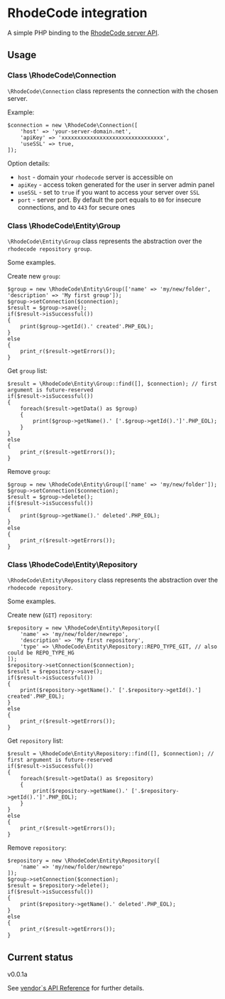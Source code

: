 # RhodeCode integration

A simple PHP binding to the [RhodeCode server API](https://rhodecode.com/).

## Usage

### Class \RhodeCode\Connection

`\RhodeCode\Connection` class represents the connection with the chosen server.

Example:
~~~~
$connection = new \RhodeCode\Connection([
    'host' => 'your-server-domain.net',
    'apiKey' => 'xxxxxxxxxxxxxxxxxxxxxxxxxxxxxxxx',
    'useSSL' => true,
]);
~~~~

Option details:

* `host` - domain your `rhodecode` server is accessible on
* `apiKey` - access token generated for the user in server admin panel
* `useSSL` - set to `true` if you want to access your server over `SSL`
* `port` - server port. By default the port equals to `80` for insecure connections, and to `443` for secure ones

### Class \RhodeCode\Entity\Group

`\RhodeCode\Entity\Group` class represents the abstraction over the `rhodecode repository group`.

Some examples.

Create new `group`:
~~~~
$group = new \RhodeCode\Entity\Group(['name' => 'my/new/folder', 'description' => 'My first group']);
$group->setConnection($connection);
$result = $group->save();
if($result->isSuccessful())
{
    print($group->getId().' created'.PHP_EOL);
}
else
{
    print_r($result->getErrors());
}
~~~~

Get `group` list:
~~~~
$result = \RhodeCode\Entity\Group::find([], $connection); // first argument is future-reserved
if($result->isSuccessful())
{
    foreach($result->getData() as $group)
    {
        print($group->getName().' ['.$group->getId().']'.PHP_EOL);  
    }
}
else
{
    print_r($result->getErrors());
}
~~~~

Remove `group`:
~~~~
$group = new \RhodeCode\Entity\Group(['name' => 'my/new/folder']);
$group->setConnection($connection);
$result = $group->delete();
if($result->isSuccessful())
{
    print($group->getName().' deleted'.PHP_EOL);
}
else
{
    print_r($result->getErrors());
}
~~~~

### Class \RhodeCode\Entity\Repository

`\RhodeCode\Entity\Repository` class represents the abstraction over the `rhodecode repository`.

Some examples.

Create new (`GIT`) `repository`:
~~~~
$repository = new \RhodeCode\Entity\Repository([
    'name' => 'my/new/folder/newrepo',
    'description' => 'My first repository',
    'type' => \RhodeCode\Entity\Repository::REPO_TYPE_GIT, // also could be REPO_TYPE_HG
]);
$repository->setConnection($connection);
$result = $repository->save();
if($result->isSuccessful())
{
    print($repository->getName().' ['.$repository->getId().'] created'.PHP_EOL);
}
else
{
    print_r($result->getErrors());
}
~~~~

Get `repository` list:
~~~~
$result = \RhodeCode\Entity\Repository::find([], $connection); // first argument is future-reserved
if($result->isSuccessful())
{
    foreach($result->getData() as $repository)
    {
        print($repository->getName().' ['.$repository->getId().']'.PHP_EOL);  
    }
}
else
{
    print_r($result->getErrors());
}
~~~~

Remove `repository`:
~~~~
$repository = new \RhodeCode\Entity\Repository([
    'name' => 'my/new/folder/newrepo'
]);
$group->setConnection($connection);
$result = $repository->delete();
if($result->isSuccessful())
{
    print($repository->getName().' deleted'.PHP_EOL);
}
else
{
    print_r($result->getErrors());
}
~~~~

## Current status

v0.0.1a

See [vendor`s API Reference](https://docs.rhodecode.com/RhodeCode-Enterprise/api/api.html) for further details.